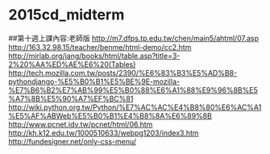 # 2015cd_midterm
##第十週上課內容:老師版
http://m7.dfps.tp.edu.tw/chen/main5/ahtml/07.asp
</br>
http://163.32.98.15/teacher/benme/html-demo/cc2.htm
</br>
http://mirlab.org/jang/books/html/table.asp?title=3-2%20%AA%ED%AE%E6%20(Tables)
</br>
http://tech.mozilla.com.tw/posts/2390/%E6%83%B3%E5%AD%B8-pythondjango-%E5%B0%B1%E5%BE%9E-mozilla-%E7%B6%B2%E7%AB%99%E5%B0%88%E6%A1%88%E9%96%8B%E5%A7%8B%E5%90%A7%EF%BC%81
</br>
http://wiki.python.org.tw/Python/%E7%AC%AC%E4%B8%80%E6%AC%A1%E5%AF%ABWeb%E5%B0%B1%E4%B8%8A%E6%89%8B
</br>
http://www.pcnet.idv.tw/pcnet/html/06.htm
</br>
http://kh.k12.edu.tw/1000510633/webpg1203/index3.htm
</br>
http://fundesigner.net/only-css-menu/
